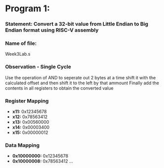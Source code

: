 # Program 1: 
### Statement: Convert a 32-bit value from Little Endian to Big Endian format using RISC-V assembly
### Name of file:
Week3Lab.s

### Observation - Single Cycle
Use the operation of AND to seperate out 2 bytes at a time
shift it with the calculated offset and then shift it to the left by that ammount
Finally add the contents in all registers to obtain the converted value

### Register Mapping
- **x11:** 0x12345678
- **x12:** 0x78563412
- **x13:** 0x00560000
- **x14:** 0x00003400
- **x15:** 0x00000012

### Data Mapping
- **0x10000000:** 0x12345678
- **0x10000008:** 0x78563412
...
